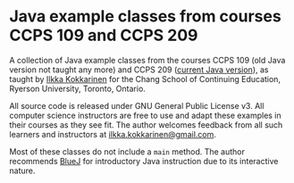 # Java example classes from courses CCPS 109 and CCPS 209

A collection of Java example classes from the courses CCPS 109 (old Java version not taught any more) and CCPS 209 ([current Java version](https://docs.google.com/document/d/1oh6LLvCN3v3eGuUgu9duGeDCzsttHWt88Ogpu7Ah350/edit?usp=sharing)), as taught by [Ilkka Kokkarinen](http://scs.ryerson.ca/~ikokkari) for the Chang School of Continuing Education, Ryerson University, Toronto, Ontario.

All source code is released under GNU General Public License v3. All computer science instructors are free to use and adapt these examples in their courses as they see fit. The author welcomes feedback from all such learners and instructors at ilkka.kokkarinen@gmail.com.

Most of these classes do not include a `main` method. The author recommends [BlueJ](http://www.bluej.org) for introductory Java instruction due to its interactive nature.
